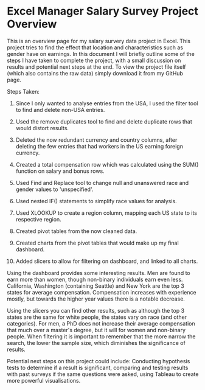 # **Excel Manager Salary Survey Project Overview**


This is an overview page for my salary survery data project in Excel. This project tries to
find the effect that location and characteristics such as gender have on earnings. In this
document I will briefly outline some of the steps I have taken to complete the project,
with a small discussion on results and potential next steps at the end. To view the project 
file itself (which also contains the raw data) simply download it from my GitHub page.

Steps Taken:

1. Since I only wanted to analyse entries from the USA, I used the filter tool to find
and delete non-USA entries.

2. Used the remove duplicates tool to find and delete duplicate rows that would distort 
results.

3. Deleted the now redundant currency and country columns, after deleting the few 
entries that had workers in the US earning foreign currency.

4. Created a total compensation row which was calculated using the SUM() function on
salary and bonus rows.

5. Used Find and Replace tool to change null and unanswered race and gender values to
'unspecified'.

6. Used nested IF() statements to simplify race values for analysis.

7. Used XLOOKUP to create a region column, mapping each US state to its respective 
region.

8. Created pivot tables from the now cleaned data.

9. Created charts from the pivot tables that would make up my final dashboard.

10. Added slicers to allow for filtering on dashboard, and linked to all charts.

Using the dashboard provides some interesting results. Men are found to earn more than
women, though non-binary individuals earn even less. California, Washington (containing 
Seattle) and New York are the top 3 states for average compensation. Compensation 
increases with experience mostly, but towards the higher year values there is a notable decrease.

Using the slicers you can find other results, such as although the top 3 states are the
same for white people, the states vary on race (and other categories). For men, a PhD
does not increase their average compensation that much over a master's degree, but it
will for women and non-binary people. When filtering it is important to remember that
the more narrow the search, the lower the sample size, which diminishes the significance
of results.

Potential next steps on this project could include: Conducting hypothesis tests to
determine if a result is significant, comparing and testing results with past
surveys if the same questions were asked, using Tableau to create more powerful 
visualisations.
